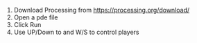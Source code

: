 1. Download Processing from https://processing.org/download/
2. Open a pde file
3. Click Run
4. Use UP/Down to and W/S to control players